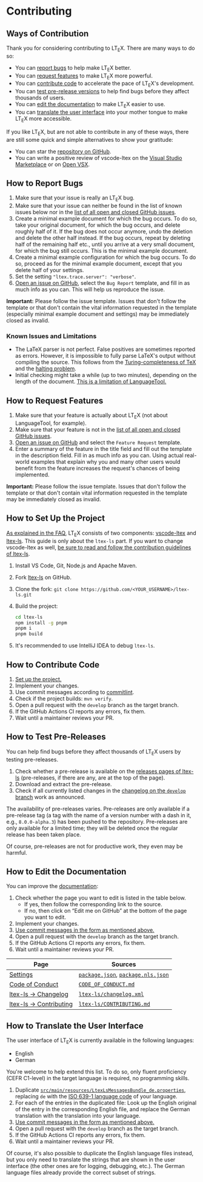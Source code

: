 <!--
   - Copyright (C) 2019-2023 Julian Valentin, LTeX Development Community
   -
   - This Source Code Form is subject to the terms of the Mozilla Public
   - License, v. 2.0. If a copy of the MPL was not distributed with this
   - file, You can obtain one at https://mozilla.org/MPL/2.0/.
   -->

# Contributing

## Ways of Contribution

Thank you for considering contributing to LT<sub>E</sub>X. There are many ways to do so:

- You can [report bugs](#how-to-report-bugs) to help make LT<sub>E</sub>X better.
- You can [request features](#how-to-request-features) to make LT<sub>E</sub>X more powerful.
- You can [contribute code](#how-to-contribute-code) to accelerate the pace of LT<sub>E</sub>X's development.
- You can [test pre-release versions](#how-to-test-pre-releases) to help find bugs before they affect thousands of users.
- You can [edit the documentation](#how-to-edit-the-documentation) to make LT<sub>E</sub>X easier to use.
- You can [translate the user interface](#how-to-translate-the-user-interface) into your mother tongue to make LT<sub>E</sub>X more accessible.

If you like LT<sub>E</sub>X, but are not able to contribute in any of these ways, there are still some quick and simple alternatives to show your gratitude:

- You can star the [repository on GitHub][ltex-ls].
- You can write a positive review of vscode-ltex on the [Visual Studio Marketplace][vscods-ltex-marketplace] or on [Open VSX](https://open-vsx.org/extension/valentjn/vscode-ltex).

## How to Report Bugs

1. Make sure that your issue is really an LT<sub>E</sub>X bug.
2. Make sure that your issue can neither be found in the list of known issues below nor in the [list of all open and closed GitHub issues][issues].
3. Create a minimal example document for which the bug occurs. To do so, take your original document, for which the bug occurs, and delete roughly half of it. If the bug does not occur anymore, undo the deletion and delete the other half instead. If the bug occurs, repeat by deleting half of the remaining half etc., until you arrive at a very small document, for which the bug still occurs. This is the minimal example document.
4. Create a minimal example configuration for which the bug occurs. To do so, proceed as for the minimal example document, except that you delete half of your settings.
5. Set the setting `"ltex.trace.server": "verbose"`.
6. [Open an issue on GitHub][create-issue], select the `Bug Report` template, and fill in as much info as you can. This will help us reproduce the issue.

**Important:** Please follow the issue template. Issues that don't follow the template or that don't contain the vital information requested in the template (especially minimal example document and settings) may be immediately closed as invalid.

### Known Issues and Limitations

- The LaTeX parser is not perfect. False positives are sometimes reported as errors. However, it is impossible to fully parse LaTeX's output without compiling the source. This follows from the [Turing-completeness of TeX][turing-completeness] and the [halting problem].
- Initial checking might take a while (up to two minutes), depending on the length of the document. [This is a limitation of LanguageTool.][faq-cpu-load]

## How to Request Features

1. Make sure that your feature is actually about LT<sub>E</sub>X (not about LanguageTool, for example).
2. Make sure that your feature is not in the [list of all open and closed GitHub issues][issues].
3. [Open an issue on GitHub][create-issue] and select the `Feature Request` template.
4. Enter a summary of the feature in the title field and fill out the template in the description field. Fill in as much info as you can. Using actual real-world examples that explain why you and many other users would benefit from the feature increases the request's chances of being implemented.

**Important:** Please follow the issue template. Issues that don't follow the template or that don't contain vital information requested in the template may be immediately closed as invalid.

## How to Set Up the Project

[As explained in the FAQ][faq], LT<sub>E</sub>X consists of two components: [vscode-ltex] and [ltex-ls]. This guide is only about the `ltex-ls` part. If you want to change vscode-ltex as well, [be sure to read and follow the contribution guidelines of ltex-ls][vscode-ltex-contributing-html].

1. Install VS Code, Git, Node.js and Apache Maven.
2. Fork [ltex-ls] on GitHub.
3. Clone the fork: `git clone https://github.com/<YOUR_USERNAME>/ltex-ls.git`
4. Build the project:

   ```sh
   cd ltex-ls
   npm install -g pnpm
   pnpm i
   pnpm build
   ```

5. It's recommended to use IntelliJ IDEA to debug `ltex-ls`.

## How to Contribute Code

1. [Set up the project.](#how-to-set-up-the-project)
2. Implement your changes.
3. Use commit messages according to [commitlint](https://github.com/conventional-changelog/commitlint/#what-is-commitlint).
4. Check if the project builds: `mvn verify`.
5. Open a pull request with the `develop` branch as the target branch.
6. If the GitHub Actions CI reports any errors, fix them.
7. Wait until a maintainer reviews your PR.

## How to Test Pre-Releases

You can help find bugs before they affect thousands of LT<sub>E</sub>X users by testing pre-releases.

1. Check whether a pre-release is available on the [releases pages of ltex-ls][releases] (pre-releases, if there are any, are at the top of the page).
2. Download and extract the pre-release.
3. Check if all currently listed changes in the [changelog on the `develop` branch][changelog-xml] work as announced.

The availability of pre-releases varies. Pre-releases are only available if a pre-release tag (a tag with the name of a version number with a dash in it, e.g., `8.0.0-alpha.3`) has been pushed to the repository. Pre-releases are only available for a limited time; they will be deleted once the regular release has been taken place.

Of course, pre-releases are not for productive work, they even may be harmful.

## How to Edit the Documentation

You can improve the [documentation](https://valentjn.github.io/ltex):

1. Check whether the page you want to edit is listed in the table below.
   - If yes, then follow the corresponding link to the source.
   - If no, then click on “Edit me on GitHub” at the bottom of the page you want to edit.
2. Implement your changes.
3. [Use commit messages in the form as mentioned above.](#how-to-contribute-code)
4. Open a pull request with the `develop` branch as the target branch.
5. If the GitHub Actions CI reports any errors, fix them.
6. Wait until a maintainer reviews your PR.

| Page                                        | Sources                                      |
| ------------------------------------------- | -------------------------------------------- |
| [Settings]                                  | [`package.json`], [`package.nls.json`]       |
| [Code of Conduct]                           | [`CODE_OF_CONDUCT.md`]                       |
| [ltex-ls → Changelog][changelog-html]       | [`ltex-ls/changelog.xml`][changelog-xml]     |
| [ltex-ls → Contributing][contributing-html] | [`ltex-ls/CONTRIBUTING.md`][contributing-md] |

## How to Translate the User Interface

The user interface of LT<sub>E</sub>X is currently available in the following languages:

- English
- German

You're welcome to help extend this list. To do so, only fluent proficiency (CEFR C1-level) in the target language is required, no programming skills.

1. Duplicate [`src/main/resources/LtexLsMessagesBundle_de.properties`](https://github.com/valentjn/ltex-ls/blob/develop/src/main/resources/LtexLsMessagesBundle_de.properties), replacing `de` with the [ISO 639-1 language code](https://en.wikipedia.org/wiki/List_of_ISO_639-1_codes) of your language.
2. For each of the entries in the duplicated file: Look up the English original of the entry in the corresponding English file, and replace the German translation with the translation into your language.
3. [Use commit messages in the form as mentioned above.](#how-to-contribute-code)
4. Open a pull request with the `develop` branch as the target branch.
5. If the GitHub Actions CI reports any errors, fix them.
6. Wait until a maintainer reviews your PR.

Of course, it's also possible to duplicate the English language files instead, but you only need to translate the strings that are shown in the user interface (the other ones are for logging, debugging, etc.). The German language files already provide the correct subset of strings.

[`CODE_OF_CONDUCT.md`]: https://github.com/valentjn/vscode-ltex/blob/develop/CODE_OF_CONDUCT.md
[`package.json`]: https://github.com/valentjn/vscode-ltex/blob/develop/package.json
[`package.nls.json`]: https://github.com/valentjn/vscode-ltex/blob/develop/package.nls.json
[changelog-html]: https://valentjn.github.io/ltex/ltex-ls/changelog.html
[changelog-xml]: https://github.com/valentjn/ltex-ls/blob/develop/changelog.xml
[Code of Conduct]: https://valentjn.github.io/ltex/code-of-conduct.html
[contributing-html]: https://valentjn.github.io/ltex/ltex-ls/contributing.html
[contributing-md]: https://github.com/valentjn/ltex-ls/blob/develop/CONTRIBUTING.md
[create-issue]: https://github.com/valentjn/ltex-ls/issues/new/choose
[faq-cpu-load]: https://valentjn.github.io/ltex/faq.html#why-does-ltex-have-such-a-high-cpu-load
[faq]: https://valentjn.github.io/ltex/faq.html#whats-the-difference-between-vscode-ltex-ltex-ls-and-languagetool
[halting problem]: https://en.wikipedia.org/w/index.php?title=Halting_problem&oldid=979261081
[issues]: https://github.com/valentjn/ltex-ls/issues?q=is%3Aissue
[ltex-ls]: https://github.com/neo-ltex/ltex-ls
[releases]: https://github.com/valentjn/ltex-ls/releases
[Settings]: https://valentjn.github.io/ltex/settings.html
[turing-completeness]: https://en.wikipedia.org/w/index.php?title=TeX&oldid=979062806#Typesetting_system
[vscode-ltex-contributing-html]: https://valentjn.github.io/ltex/vscode-ltex/contributing.html
[vscode-ltex]: https://github.com/valentjn/vscode-ltex
[vscods-ltex-marketplace]: https://marketplace.visualstudio.com/items?itemName=valentjn.vscode-ltex
